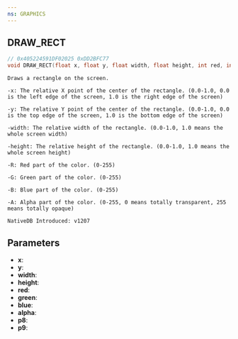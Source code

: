 ```yaml
---
ns: GRAPHICS
---
```

## DRAW_RECT

```c
// 0x405224591DF02025 0xDD2BFC77
void DRAW_RECT(float x, float y, float width, float height, int red, int green, int blue, int alpha, BOOL p8, BOOL p9);
```

```
Draws a rectangle on the screen.

-x: The relative X point of the center of the rectangle. (0.0-1.0, 0.0 is the left edge of the screen, 1.0 is the right edge of the screen)

-y: The relative Y point of the center of the rectangle. (0.0-1.0, 0.0 is the top edge of the screen, 1.0 is the bottom edge of the screen)

-width: The relative width of the rectangle. (0.0-1.0, 1.0 means the whole screen width)

-height: The relative height of the rectangle. (0.0-1.0, 1.0 means the whole screen height)

-R: Red part of the color. (0-255)

-G: Green part of the color. (0-255)

-B: Blue part of the color. (0-255)

-A: Alpha part of the color. (0-255, 0 means totally transparent, 255 means totally opaque)

NativeDB Introduced: v1207
```

## Parameters
* **x**:
* **y**:
* **width**:
* **height**:
* **red**:
* **green**:
* **blue**:
* **alpha**:
* **p8**:
* **p9**:
